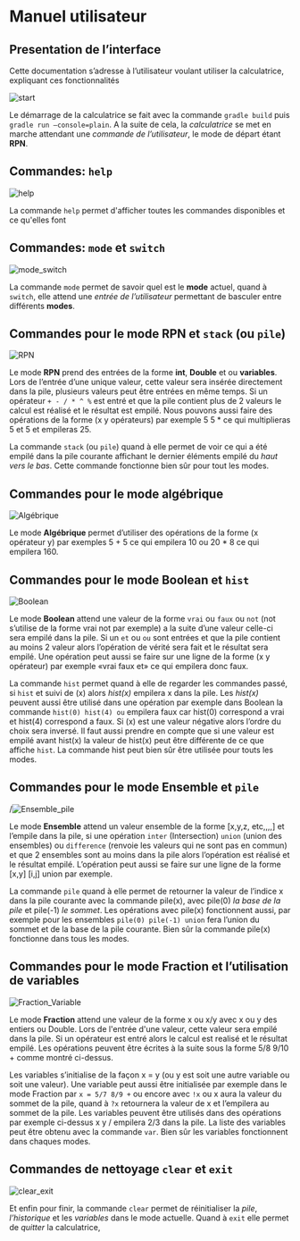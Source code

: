 # Manuel utilisateur

## Presentation de l’interface
Cette documentation s’adresse à l’utilisateur voulant utiliser la calculatrice,
expliquant ces fonctionnalités 

![start](start.png)

Le démarrage de la calculatrice se fait avec la commande `gradle build` puis `gradle run –console=plain`. A la suite de cela, la *calculatrice* se met en marche attendant une *commande de l’utilisateur*, le mode de départ étant **RPN**.

## Commandes: `help`

![help](help.png)

La commande `help` permet d'afficher toutes les commandes disponibles et ce qu'elles font

## Commandes: `mode` et `switch`

![mode_switch](mode_switch.png)

La commande `mode` permet de savoir quel est le **mode** actuel, quand à `switch`, elle attend une *entrée de l’utilisateur* permettant de basculer entre différents **modes**.

## Commandes pour le mode RPN et `stack` (ou `pile`)

![RPN](RPN_stack.png)

Le mode **RPN** prend des entrées de la forme **int**, **Double** et ou **variables**. Lors de l’entrée d’une unique valeur, cette valeur sera insérée directement dans la pile, plusieurs valeurs peut être entrées en même temps. Si un opérateur `+ - / * ^ %` est entré et que la pile contient plus de 2 valeurs le calcul est réalisé et le résultat est empilé. 
Nous pouvons aussi faire des opérations de la forme (x y opérateurs) par exemple 5 5 * ce qui multiplieras 5 et 5 et empileras 25.

La commande `stack` (ou `pile`) quand à elle permet de voir ce qui a été empilé dans la pile courante affichant le dernier éléments empilé du _haut vers le bas_. Cette commande fonctionne bien sûr pour tout les modes.

## Commandes pour le mode algébrique

![Algébrique](Algébrigque.png)

Le mode **Algébrique** permet d’utiliser des opérations de la forme (x opérateur y) par exemples 5 + 5 ce qui empilera 10 ou 20 * 8 ce qui empilera 160.

## Commandes pour le mode Boolean et `hist`

![Boolean](Boolean_hist.png)

Le mode **Boolean** attend une valeur de la forme `vrai` ou `faux` ou `not` (not s’utilise de la forme vrai not par exemple) a la suite d’une valeur celle-ci sera empilé dans la pile. 
Si un `et` ou `ou` sont entrées et que la pile contient au moins 2 valeur alors l’opération de vérité sera fait et le résultat sera empilé. 
Une opération peut aussi se faire sur une ligne de la forme (x y opérateur) par exemple «vrai faux et» ce qui empilera donc faux.

La commande `hist` permet quand à elle de regarder les commandes passé, si `hist` et suivi de (x) alors *hist(x)* empilera x dans la pile.
Les *hist(x)* peuvent aussi être utilisé dans une opération par exemple dans Boolean la commande `hist(0) hist(4) ou` empilera faux car hist(0) correspond a vrai et hist(4) correspond a faux.
Si (x) est une valeur négative alors l’ordre du choix sera inversé. Il faut aussi prendre en compte que si une valeur est empilé avant hist(x) la valeur de hist(x) peut être différente de ce que affiche `hist`.
La commande hist peut bien sûr être utilisée pour touts les modes.

## Commandes pour le mode Ensemble et `pile`

/![Ensemble_pile](Ensemble_pile.png)

Le mode **Ensemble** attend un valeur ensemble de la forme [x,y,z, etc,,,,] et l’empile dans la pile, si une opération `inter` (Intersection) `union` (union des ensembles) ou `difference` (renvoie les valeurs qui ne sont pas en commun) et que 2 ensembles sont au moins dans la pile alors l’opération est réalisé et le résultat empilé. 
L’opération peut aussi se faire sur une ligne de la forme [x,y] [i,j] union par exemple.

La commande `pile` quand à elle permet de retourner la valeur de l’indice x dans la pile courante avec la commande pile(x), avec pile(0) _la base de la pile_ et pile(-1) _le sommet_. Les opérations avec pile(x) fonctionnent aussi, par exemple pour les ensembles `pile(0) pile(-1) union` fera l’union du sommet et de la base de la pile courante.
Bien sûr la commande pile(x) fonctionne dans tous les modes.

## Commandes pour le mode Fraction et l’utilisation de variables
					
![Fraction_Variable](Fraction_variables.png)

Le mode **Fraction** attend une valeur de la forme x ou x/y avec x ou y des entiers ou Double. Lors de l'entrée d'une valeur, cette valeur sera empilé dans la pile.
Si un opérateur est entré alors le calcul est realisé et le résultat empilé.
Les opérations peuvent être écrites à la suite sous la forme 5/8 9/10 + comme montré ci-dessus.

Les variables s’initialise de la façon x = y (ou y est soit une autre variable ou soit une valeur). Une variable peut aussi être initialisée 
par exemple dans le mode Fraction par `x = 5/7 8/9 +` ou encore avec `!x` ou x aura la valeur du sommet de la pile, quand à `?x` retournera la valeur de x et l’empilera au sommet de la pile.
Les variables peuvent être utilisés dans des opérations par exemple ci-dessus x y / empilera 2/3 dans la pile.
La liste des variables peut être obtenu avec la commande `var`. Bien sûr les variables fonctionnent dans chaques modes.

## Commandes de nettoyage `clear` et `exit`

![clear_exit](clear_exit.png)

Et enfin pour finir, la commande `clear` permet de réinitialiser la _pile_, _l’historique_ et les _variables_ dans le mode actuelle. Quand à `exit` elle permet de _quitter_ la calculatrice,

